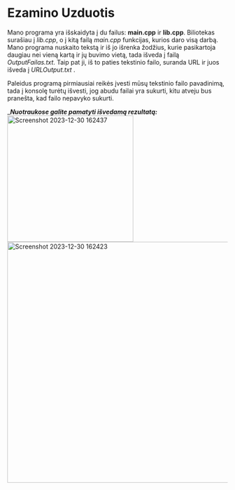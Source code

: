 # Ezamino Uzduotis

Mano programa yra išskaidyta į du failus: **main.cpp** ir **lib.cpp**. Biliotekas surašiau į *lib.cpp*, o į kitą failą *main.cpp* funkcijas, kurios daro visą darbą. Mano programa nuskaito tekstą ir iš jo išrenka žodžius, kurie pasikartoja daugiau nei vieną kartą ir jų buvimo vietą, tada išveda į failą *OutputFailas.txt*. Taip pat ji, iš to paties tekstinio failo, suranda URL ir juos išveda į *URLOutput.txt* . 

Paleidus programą pirmiausiai reikės įvesti mūsų tekstinio failo pavadinimą, tada į konsolę turėtų išvesti, jog abudu failai yra sukurti, kitu atveju bus pranešta, kad failo nepavyko sukurti.

_***Nuotraukose galite pamatyti išvedamą rezultatą:***
<img width="288" alt="Screenshot 2023-12-30 162437" src="https://github.com/Aracinskaite/EzaminoUzduotis/assets/144428697/1a830f33-f4d6-424f-9ef5-1c639ef6abeb">
<img width="549" alt="Screenshot 2023-12-30 162423" src="https://github.com/Aracinskaite/EzaminoUzduotis/assets/144428697/9073cb63-a2c5-45e8-978e-d4c703d518e3">

